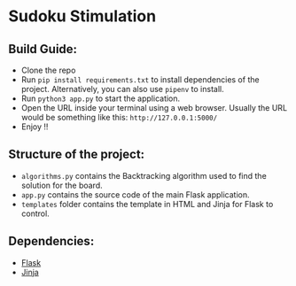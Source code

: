 # Sudoku Stimulation


## Build Guide:
+ Clone the repo
+ Run `pip install requirements.txt` to install dependencies of the project. Alternatively, you can also use `pipenv` to install.
+ Run `python3 app.py` to start the application.
+ Open the URL inside your terminal using a web browser. Usually the URL would be something like this: `http://127.0.0.1:5000/`
+ Enjoy !!

## Structure of the project:
+ `algorithms.py` contains the Backtracking algorithm used to find the solution for the board.
+ `app.py` contains the source code of the main Flask application.
+ `templates` folder contains the template in HTML and Jinja for Flask to control.

## Dependencies:
+ [Flask](https://flask.palletsprojects.com/en/1.1.x/)
+ [Jinja](https://jinja.palletsprojects.com/en/2.11.x/)
